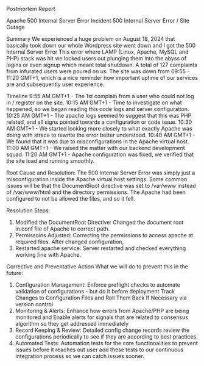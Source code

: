 Postmortem Report

Apache 500 Internal Server Error
Incident 500 Internal Server Error / Site Outage

Summary
We experienced a huge problem on August 18, 2024 that basically took down our whole Wordpress site went down and I got the 500 Internal Server Error This error where LAMP (Linux, Apache, MySQL and PHP) stack was hit we locked users out plunging them into the abyss of logins or even signup which meant total shutdown. A total of 127 complaints from infurated users were poured on us. The site was down from 09:55 - 11:20 GMT+1, which is a nice reminder how important uptime of our services are and subsequently user experience.

Timeline
9:55 AM GMT+1 - The 1st complain from a user who could not log in / register on the site.
10:15 AM GMT+1 - Time to investigate on what happened, so we began reading this code logs and server configuration.
10:25 AM GMT+1 - The apache logs seemed to suggest that this was PHP related, and all signs pointed towards a configuration or code issue.
10:30 AM GMT+1 - We started looking more closely to what exactly Apache was doing with strace to rewrite the error better understood.
10:40 AM GMT+1 - We found that it was due to misconfigurations in the Apache virtual host.
11:00 AM GMT+1 - We raised the matter with our backend development squad.
11:20 AM GMT+1 - Apache configuration was fixed, we verified that the site load and running smoothly.

Root Cause and Resolution:
The 500 Internal Server Error was simply just a misconfiguration inside the Apache virtual host settings. Some common issues will be that the DocumentRoot directive was set to /var/www instead of /var/www/html and the directory permissions. The Apache had been configured to not be allowed the files, and so it fell.

Resolution Steps:

1. Modified the DocumentRoot Directive: Changed the document root in.conf file of Apache to correct path.
2. Permissoins Adjusted: Correcting the permissions to access apache at required files.
After changed configuration,
3. Restarted apache service: Server restarted and checked everything working fine with Apache.

Corrective and Preventative Action
What we will do to prevent this in the future:
1. Configuration Management: Enforce preflight checks to automate validation of configurations - but do it before deployment Track Changes to Configuration Files and Roll Them Back If Necessary via version control
2. Monitoring & Alerts: Enhance how errors from Apache/PHP are being monitored and Enable alerts for signals that are related to consensus algorithm so they get addressed immediately
3. Record Keeping & Review: Detailed config change records review the configurations periodically to see if they are according to best practices.
4. Automated Tests: Automation tests for the core functionalities to prevent issues before it reaches out user add these tests to our continuous integration process so we can catch issues sooner.
